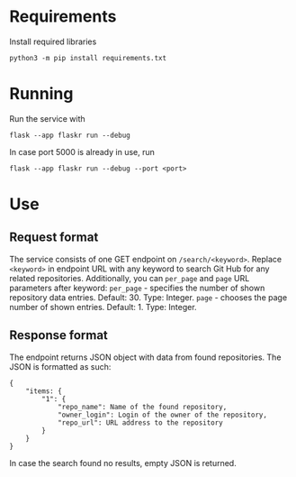 # Requirements
Install required libraries
```
python3 -m pip install requirements.txt
```

# Running
Run the service with
```
flask --app flaskr run --debug
```
In case port 5000 is already in use, run
```
flask --app flaskr run --debug --port <port>
``` 

# Use
## Request format
The service consists of one GET endpoint on `/search/<keyword>`.
Replace `<keyword>` in endpoint URL with any keyword to search Git Hub for any related repositories.
Additionally, you can `per_page` and `page` URL parameters after keyword:
`per_page` - specifies the number of shown repository data entries. Default: 30. Type: Integer.
`page` - chooses the page number of shown entries. Default: 1. Type: Integer.

## Response format
The endpoint returns JSON object with data from found repositories.
The JSON is formatted as such:
```
{
    "items: {
        "1": {
            "repo_name": Name of the found repository,
            "owner_login": Login of the owner of the repository,
            "repo_url": URL address to the repository
        }
    }
}
```
In case the search found no results, empty JSON is returned.